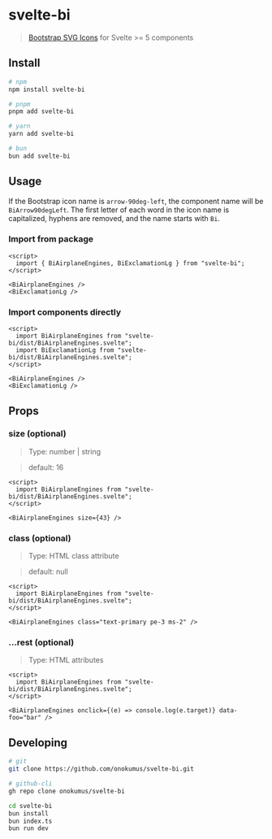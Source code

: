 # svelte-bi

> [Bootstrap SVG Icons](https://github.com/twbs/icons) for Svelte >= 5 components

## Install

```bash
# npm
npm install svelte-bi

# pnpm
pnpm add svelte-bi

# yarn
yarn add svelte-bi

# bun
bun add svelte-bi
```

## Usage

If the Bootstrap icon name is `arrow-90deg-left`, the component name will be `BiArrow90degLeft`. The first letter of each word in the icon name is capitalized, hyphens are removed, and the name starts with `Bi`.

### Import from package

```svelte
<script>
  import { BiAirplaneEngines, BiExclamationLg } from "svelte-bi";
</script>

<BiAirplaneEngines />
<BiExclamationLg />
```

### Import components directly

```svelte
<script>
  import BiAirplaneEngines from "svelte-bi/dist/BiAirplaneEngines.svelte";
  import BiExclamationLg from "svelte-bi/dist/BiAirplaneEngines.svelte";
</script>

<BiAirplaneEngines />
<BiExclamationLg />
```

## Props

### size (optional)

> Type: number | string

> default: 16

```svelte
<script>
  import BiAirplaneEngines from "svelte-bi/dist/BiAirplaneEngines.svelte";
</script>

<BiAirplaneEngines size={43} />
```

### class (optional)

> Type: HTML class attribute

> default: null

```svelte
<script>
  import BiAirplaneEngines from "svelte-bi/dist/BiAirplaneEngines.svelte";
</script>

<BiAirplaneEngines class="text-primary pe-3 ms-2" />
```

### ...rest (optional)

> Type: HTML attributes

```svelte
<script>
  import BiAirplaneEngines from "svelte-bi/dist/BiAirplaneEngines.svelte";
</script>

<BiAirplaneEngines onclick={(e) => console.log(e.target)} data-foo="bar" />
```

## Developing

```bash
# git
git clone https://github.com/onokumus/svelte-bi.git

# github-cli
gh repo clone onokumus/svelte-bi

cd svelte-bi
bun install
bun index.ts
bun run dev
```

